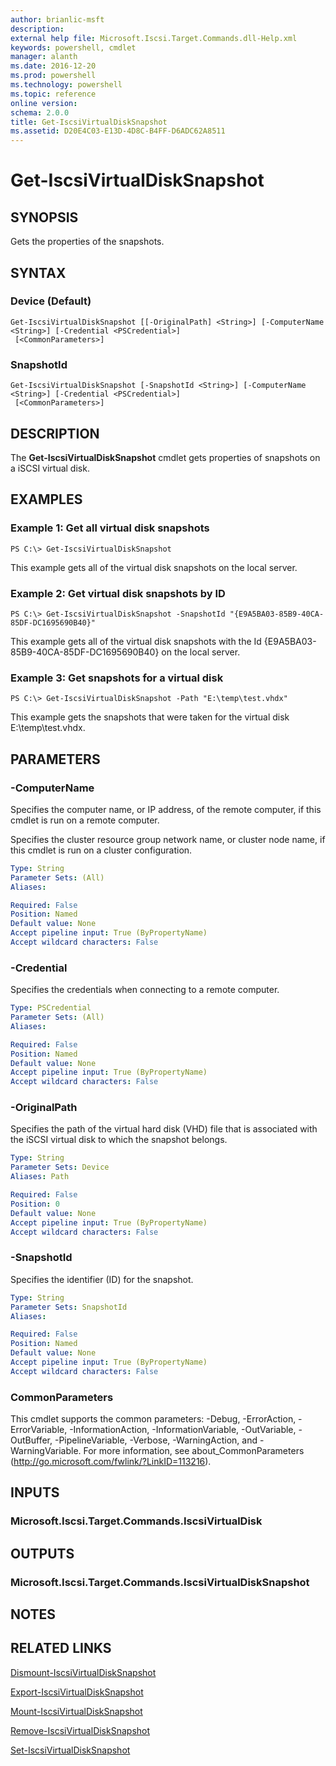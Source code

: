 ```yaml
---
author: brianlic-msft
description: 
external help file: Microsoft.Iscsi.Target.Commands.dll-Help.xml
keywords: powershell, cmdlet
manager: alanth
ms.date: 2016-12-20
ms.prod: powershell
ms.technology: powershell
ms.topic: reference
online version: 
schema: 2.0.0
title: Get-IscsiVirtualDiskSnapshot
ms.assetid: D20E4C03-E13D-4D8C-B4FF-D6ADC62A8511
---
```


# Get-IscsiVirtualDiskSnapshot

## SYNOPSIS
Gets the properties of the snapshots.

## SYNTAX

### Device (Default)
```
Get-IscsiVirtualDiskSnapshot [[-OriginalPath] <String>] [-ComputerName <String>] [-Credential <PSCredential>]
 [<CommonParameters>]
```

### SnapshotId
```
Get-IscsiVirtualDiskSnapshot [-SnapshotId <String>] [-ComputerName <String>] [-Credential <PSCredential>]
 [<CommonParameters>]
```

## DESCRIPTION
The **Get-IscsiVirtualDiskSnapshot** cmdlet gets properties of snapshots on a iSCSI virtual disk.

## EXAMPLES

### Example 1: Get all virtual disk snapshots
```
PS C:\> Get-IscsiVirtualDiskSnapshot
```

This example gets all of the virtual disk snapshots on the local server.

### Example 2: Get virtual disk snapshots by ID
```
PS C:\> Get-IscsiVirtualDiskSnapshot -SnapshotId "{E9A5BA03-85B9-40CA-85DF-DC1695690B40}"
```

This example gets all of the virtual disk snapshots with the Id {E9A5BA03-85B9-40CA-85DF-DC1695690B40} on the local server.

### Example 3: Get snapshots for a virtual disk
```
PS C:\> Get-IscsiVirtualDiskSnapshot -Path "E:\temp\test.vhdx"
```

This example gets the snapshots that were taken for the virtual disk E:\temp\test.vhdx.

## PARAMETERS

### -ComputerName
Specifies the computer name, or IP address, of the remote computer, if this cmdlet is run on a remote computer.

Specifies the cluster resource group network name, or cluster node name, if this cmdlet is run on a cluster configuration.

```yaml
Type: String
Parameter Sets: (All)
Aliases: 

Required: False
Position: Named
Default value: None
Accept pipeline input: True (ByPropertyName)
Accept wildcard characters: False
```

### -Credential
Specifies the credentials when connecting to a remote computer.

```yaml
Type: PSCredential
Parameter Sets: (All)
Aliases: 

Required: False
Position: Named
Default value: None
Accept pipeline input: True (ByPropertyName)
Accept wildcard characters: False
```

### -OriginalPath
Specifies the path of the virtual hard disk (VHD) file that is associated with the iSCSI virtual disk to which the snapshot belongs.

```yaml
Type: String
Parameter Sets: Device
Aliases: Path

Required: False
Position: 0
Default value: None
Accept pipeline input: True (ByPropertyName)
Accept wildcard characters: False
```

### -SnapshotId
Specifies the identifier (ID) for the snapshot.

```yaml
Type: String
Parameter Sets: SnapshotId
Aliases: 

Required: False
Position: Named
Default value: None
Accept pipeline input: True (ByPropertyName)
Accept wildcard characters: False
```

### CommonParameters
This cmdlet supports the common parameters: -Debug, -ErrorAction, -ErrorVariable, -InformationAction, -InformationVariable, -OutVariable, -OutBuffer, -PipelineVariable, -Verbose, -WarningAction, and -WarningVariable. For more information, see about_CommonParameters (http://go.microsoft.com/fwlink/?LinkID=113216).

## INPUTS

### Microsoft.Iscsi.Target.Commands.IscsiVirtualDisk

## OUTPUTS

### Microsoft.Iscsi.Target.Commands.IscsiVirtualDiskSnapshot

## NOTES

## RELATED LINKS

[Dismount-IscsiVirtualDiskSnapshot](./Dismount-IscsiVirtualDiskSnapshot.md)

[Export-IscsiVirtualDiskSnapshot](./Export-IscsiVirtualDiskSnapshot.md)

[Mount-IscsiVirtualDiskSnapshot](./Mount-IscsiVirtualDiskSnapshot.md)

[Remove-IscsiVirtualDiskSnapshot](./Remove-IscsiVirtualDiskSnapshot.md)

[Set-IscsiVirtualDiskSnapshot](./Set-IscsiVirtualDiskSnapshot.md)

